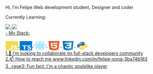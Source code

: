  Hi, I’m Felipe Web development student, Designer and coder 
 
 Currently Learning:
 <div>
   <a href="https://github.com/Hinokas">
   <img height="180em" src="https://github-readme-stats.vercel.app/api?username=Hinokas&show_icons=true&theme=synthwave&include_all_commits=true&count_private=true"/>
   <img height="180em" src="https://github-readme-stats.vercel.app/api/top-langs/?username=Hinokas&layout=compact&langs_count=6&theme=synthwave"/>
    
   </div>
 - My Stack:
<div style="display: inline_block"><br>
  <img align="center" alt="Rafa-Js" height="30" width="40" src="https://raw.githubusercontent.com/devicons/devicon/master/icons/javascript/javascript-plain.svg">
  <img align="center" alt="Rafa-Ts" height="30" width="40" src="https://raw.githubusercontent.com/devicons/devicon/master/icons/typescript/typescript-plain.svg">
  <img align="center" alt="Rafa-React" height="30" width="40" src="https://raw.githubusercontent.com/devicons/devicon/master/icons/react/react-original.svg">
  <img align="center" alt="Rafa-HTML" height="30" width="40" src="https://raw.githubusercontent.com/devicons/devicon/master/icons/html5/html5-original.svg">
  <img align="center" alt="Rafa-CSS" height="30" width="40" src="https://raw.githubusercontent.com/devicons/devicon/master/icons/css3/css3-original.svg">
  <img align="center" alt="Rafa-Python" height="30" width="40" src="https://raw.githubusercontent.com/devicons/devicon/master/icons/python/python-original.svg">
</div>
    
<div>
1.💙 I’m looking to collaborate on full-stack developers community
</div>
<div>
2.📫 How to reach me www.linkedin.com/in/felipe-sona-3ba74b183
</div>
3. :rage3: Fun fact: I'm a chaotic soulslike player

<!---
Hinokas/Hinokas is a ✨ special ✨ repository because its `README.md` (this file) appears on your GitHub profile.
You can click the Preview link to take a look at your changes.
--->

